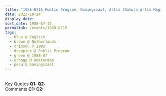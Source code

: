 ```yaml
---
title: "1988-0715 Public Program, Koningszaal, Artis (Natura Artis Magistra), Plantage Middenlaan 41 A, Amsterdam, Netherlands"
date: 2023-10-24
display_date: 
sort_date: 1988-07-15
permalink: /events/1988-0715
tags:
  - blue @ English
  - brown @ Netherlands
  - crimson @ 1988
  - deeppink @ Public Program
  - green @ 1988-07
  - orange @ Amsterdam
  - peru @ Koningszaal
---
```


<br>

<wave-list>
  <list-title color="DarkSeaGreen" width="55">Key Quotes</list-title>
  <list-item color="BlanchedAlmond" width="280"><b>Q1:</b> <i></i></list-item>
  <list-item color="Lavender" width="280"><b>Q2:</b> <i></i></list-item>
</wave-list>

<br>

<wave-list>
  <list-title color="DarkSeaGreen" width="55">Comments</list-title>
  <list-item color="BlanchedAlmond" width="280"><b>C1:</b> <i></i></list-item>
  <list-item color="Lavender" width="280"><b>C2:</b> <i></i></list-item>
</wave-list>